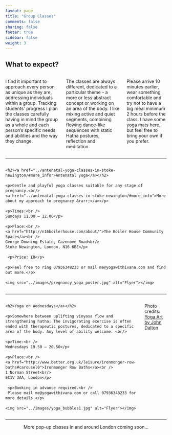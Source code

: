```yaml
---
layout: page
title: "Group Classes"
comments: false
sharing: false
footer: true
sidebar: false
weight: 3
---
```


## What to expect?

<div class="columns">

<p>I find it important to approach every person as unique as they are, addressing individuals within a group. Tracking students' progress I plan the classes carefully having in mind the group as a whole and each person’s specific needs and abilities and the way they change.</p>

<p>The classes are always different, dedicated to a particular theme -  a more or less abstract concept or working on an area of the body. I like mixing active and quiet segments, combining flowing dance-like sequences with static Hatha postures, reflection and meditation.</p>
	
<p>Please arrive 10 minutes earlier, wear something comfortable and try not to have a big meal minimum 2 hours before the class. I have some yoga mats here, but feel free to bring your own if you prefer.</p>

</div>

___________________

<div class="columns">

    <h2><a href="../antenatal-yoga-classes-in-stoke-newington/#more_info">Antenatal yoga</a></h2>
    
    <p>Gentle and playful yoga classes suitable for any stage of pregnancy.<br/>
    <a href="../antenatal-yoga-classes-in-stoke-newington/#more_info">More about my approach to pregnancy &rarr;</a></p>

    <p>Times:<br />
    Sundays 11.00 – 12.00</p>

    <p>Place:<br />
    <a href="http://n16boilerhouse.com/about/">The Boiler House Community Space</a><br />
    George Downing Estate, Cazenove Road<br/>
    Stoke Newington, London, N16 6BE</p>
    
     <p>Price: £8</p>

    <p>Feel free to ring 07936348233 or mail me@yogawithivana.com and find out more.</p>

    <img src="../images/pregnancy_yoga_poster.jpg" alt="Flyer"></img>

</div>

___________________

<div class="columns">

    <h2>Yoga on Wednesdays</a></h2>
    
    <p>Somewhere between uplifting vinyasa flow and strengthening hatha; The invigorating exercise is often ended with therapeutic postures, dedicated to a specific area of the body. Any level of ability welcome. <br/>

    <p>Time:<br />
    Wednesdays 19.50 – 20.50</p>

    <p>Place:<br />
    <a href="http://www.better.org.uk/leisure/ironmonger-row-baths#carousel0">Ironmonger Row Baths</a><br />
    1 Norman Street<br/>
    EC1V 3AA, London</p>
    
     <p>Booking in advance required.<br /> 
     Please mail me@yogawithivana.com or call 07936348233 for more details.</p>
   
    <img src="../images/yoga_bubbles1.jpg" alt="Flyer"></img>

Photo credits: <a href="http://www.johndalton.me/category/art/yoga-art/">Yoga Art by John Dalton</a><br />
</div>

___________________



<div style="text-align: center;">

<p>More pop-up classes in and around London coming soon...</p>

</div>
